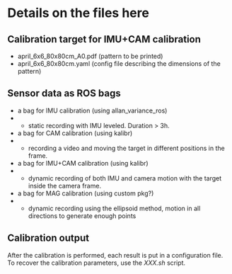 # Details on the files here

## Calibration target for IMU+CAM calibration
- april_6x6_80x80cm_A0.pdf (pattern to be printed)
- april_6x6_80x80cm.yaml (config file describing the dimensions of the pattern)

## Sensor data as ROS bags

- a bag for IMU calibration (using allan_variance_ros)
- - static recording with IMU leveled. Duration > 3h.
- a bag for CAM calibration (using kalibr)
- - recording a video and moving the target in different positions in the frame.
- a bag for IMU+CAM calibration (using kalibr)
- - dynamic recording of both IMU and camera motion with the target inside the camera frame.
- a bag for MAG calibration (using custom pkg?)
- - dynamic recording using the ellipsoid method, motion in all directions to generate enough points

## Calibration output

After the calibration is performed, each result is put in a configuration file. To recover the calibration parameters, use the *XXX.sh* script.